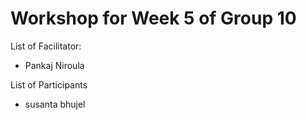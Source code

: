 # Workshop for Week 5 of Group 10

List of Facilitator:
- Pankaj Niroula
  
List of Participants
- susanta bhujel